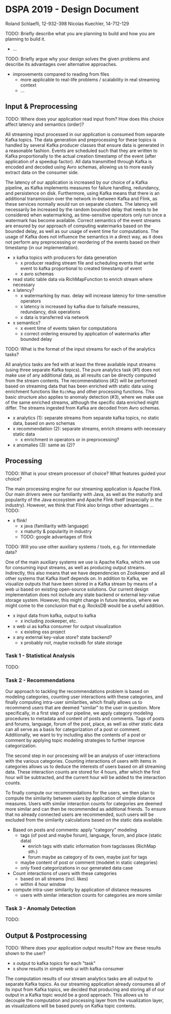 # DSPA 2019 - Design Document

Roland Schlaefli, 12-932-398
Nicolas Kuechler, 14-712-129

TODO: Briefly describe what you are planning to build and how you are planning to build it.

- ...

TODO: Briefly argue why your design solves the given problems and describe its advantages over alternative approaches.

- improvements compared to reading from files
  - more applicable to real-life problems / scalability in real streaming context
  - ...

## Input & Preprocessing

TODO: Where does your application read input from? How does this choice affect latency and semantics (order)?

All streaming input processed in our application is consumed from separate Kafka topics. The data generation and preprocessing for these topics is handled by several Kafka producer classes that ensure data is generated in a reasonable fashion. Events are scheduled such that they are written to Kafka proportionally to the actual creation timestamp of the event (after application of a speedup factor). All data transmitted through Kafka is encoded and decoded using Avro schemas, allowing us to more easily extract data on the consumer side.

The latency of our application is increased by our choice of a Kafka pipeline, as Kafka implements measures for failure handling, redundancy, and persistence on disk. Furthermore, using Kafka means that there is an additional transmission over the network in-between Kafka and Flink, as these services normally would run on separate clusters. The latency will necessarily be increased by the random bounded delay that needs to be considered when watermarking, as time-sensitive operators only run once a watermark has become available. Correct semantics of the event streams are ensured by our approach of computing watermarks based on the bounded delay, as well as our usage of event time for computations. The usage of Kafka does not influence the semantics in a direct way, as it does not perform any preprocessing or reordering of the events based on their timestamp (in our implementation).

- x kafka topics with producers for data generation
  - x producer reading stream file and scheduling events that write event to kafka proportional to created timestamp of event
  - x avro schemas
- read static table data via RichMapFunction to enrich stream where necessary
- x latency?
  - x watermarking by max. delay will increase latency for time-sensitive operators
  - x latency is increased by kafka due to failsafe measures, redundancy, disk operations
  - x data is transferred via network
- x semantics?
  - x event time of events taken for computations
  - x correct ordering ensured by application of watermarks after bounded delay

TODO: What is the format of the input streams for each of the analytics tasks?

All analytics tasks are fed with at least the three available input streams (using three separate Kafka topics). The pure analytics task (#1) does not make use of any additional data, as all results can be directly computed from the stream contents. The recommendations (#2) will be performed based on streaming data that has been enriched with static data using enrichment functions like `RichMap` and other processing functions. This basic structure also applies to anomaly detection (#3), where we make use of the same enriched streams, although the specific data enriched might differ. The streams ingested from Kafka are decoded from Avro schemas.

- x analytics (1): separate streams from separate kafka topics, no static data, based on avro schemas
- x recommendation (2): separate streams, enrich streams with necessary static data
  - x enrichment in operators or in preprocessing?
- x anomalies (3): same as (2)?

## Processing

TODO: What is your stream processor of choice? What features guided your choice?

The main processing engine for our streaming application is Apache Flink. Our main drivers were our familiarity with Java, as well as the maturity and popularity of the Java ecosystem and Apache Flink itself (especially in the industry). However, we think that Flink also brings other advantages ... TODO:

- x flink!
  - x java (familiarity with language)
  - x maturity & popularity in industry
  - TODO: google advantages of flink

TODO: Will you use other auxiliary systems / tools, e.g. for intermediate data?

One of the main auxiliary systems we use is Apache Kafka, which we use for consuming input streams, as well as producing output streams. Indirectly, this also means that we have dependencies on Zookeeper and all other systems that Kafka itself depends on. In addition to Kafka, we visualize outputs that have been stored in a Kafka stream by means of a web ui based on existing open-source solutions. Our current design implementation does not include any state backend or external key-value storage system. However, this might change in future iteratios, where we might come to the conclusion that e.g. RocksDB would be a useful addition.

- x input data from kafka, output to kafka
  - x including zookeeper, etc.
- x web ui as kafka consumer for output visualization
  - x existing oss project
- x any external key-value store? state backend?
  - x probably not, maybe rocksdb for state storage

### Task 1 - Statistical Analysis

TODO:

### Task 2 - Recommendations

Our approach to tackling the recommendations problem is based on modeling categories, counting user interactions with these categories, and finally computing intra-user similarities, which finally allows us to recommend users that are deemed "similar" to the user in question. More specifically, in a first step of our pipeline, we apply category modeling procedures to metadata and content of posts and comments. Tags of posts and forums, language, forum of the post, place, as well as other static data can all serve as a basis for categorization of a post or comment. Additionally, we want to try including also the contents of a post or comment by applying topic modeling strategies to further improve categorization.

The second step in our processing will be an analysis of user interactions with the various categories. Counting interactions of users with items in categories allows us to deduce the interests of users based on all streaming data. These interaction counts are stored for 4 hours, after which the first hour will be subtracted, and the current hour will be added to the interaction counts.

To finally compute our recommendations for the users, we then plan to compute the similarity between users by application of simple distance measures. Users with similar interaction counts for categories are deemed more similar and can then be recommended as additional friends. To ensure that no already connected users are recommended, such users will be excluded from the similarity calculations based on the static data available.

- Based on posts and comments: apply "category" modeling
  - tags (of post and maybe forum), language, forum, and place (static data)
    - enrich tags with static information from tagclasses (RichMap sth.)
    - forum maybe as category of its own, maybe just for tags
  - maybe content of post or comment (modelet in static categories)
  - only fixed categorizations in our generated data case
- Count interactions of users with these categories
  - based on all streams (incl. likes)
  - within 4 hour window
- compute intra-user similarity by application of distance measures
  - users with similar interaction counts for categories are more similar

### Task 3 - Anomaly Detection

TODO:

## Output & Postprocessing

TODO: Where does your application output results? How are these results shown to the user?

- x output to kafka topics for each "task"
- x show results in simple web ui with kafka consumer

The computation results of our stream analytics tasks are all output to separate Kafka topics. As our streaming application already consumes all of its input from Kafka topics, we decided that producing and storing all of our output in a Kafka topic would be a good approach. This allows us to decouple the computation and processing layer from the vsualization layer, as visualizations will be based purely on Kafka topic contents.
